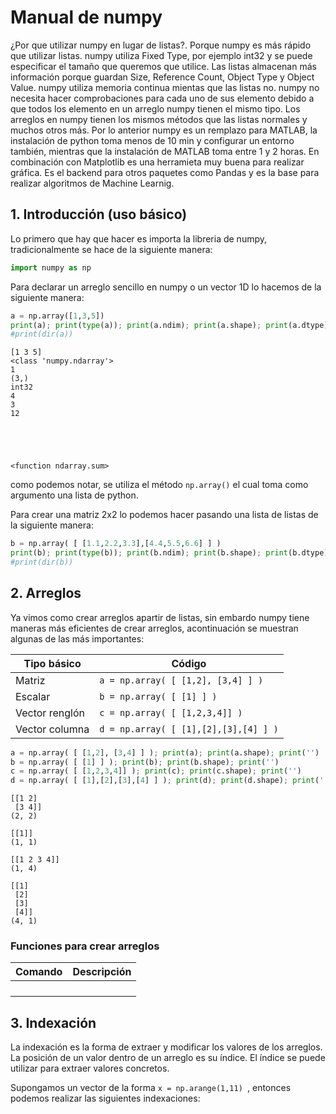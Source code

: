 # Manual de numpy

 ¿Por que utilizar numpy en lugar de listas?. Porque numpy es más rápido que utilizar listas. numpy utiliza Fixed Type, por ejemplo int32 y se puede especificar el tamaño que queremos que utilice. Las listas almacenan más información porque guardan Size, Reference Count, Object Type y Object Value. numpy utiliza memoria continua mientas que las listas no. numpy no necesita hacer comprobaciones para cada uno de sus elemento debido a que todos los elemento en un arreglo numpy tienen el mismo tipo. Los arreglos en numpy tienen los mismos métodos que las listas normales y muchos otros más.
Por lo anterior numpy es un remplazo para MATLAB, la instalación de python toma menos de 10 min y configurar un entorno también, mientras que la instalación de MATLAB toma entre 1 y 2 horas. En combinación con Matplotlib es una herramieta muy buena para realizar gráfica. Es el backend para otros paquetes como Pandas y es la base para realizar algoritmos de Machine Learnig.

## 1. Introducción (uso básico)

Lo primero que hay que hacer es importa la libreria de numpy, tradicionalmente se hace de la siguiente manera:


```python
import numpy as np
```

Para declarar un arreglo sencillo en numpy o un vector 1D lo hacemos de la siguiente manera:


```python
a = np.array([1,3,5])
print(a); print(type(a)); print(a.ndim); print(a.shape); print(a.dtype); print(a.itemsize); print(a.size); print(a.nbytes)
#print(dir(a))
```

    [1 3 5]
    <class 'numpy.ndarray'>
    1
    (3,)
    int32
    4
    3
    12
    




    <function ndarray.sum>



como podemos notar, se utiliza el método `np.array()` el cual toma como argumento una lista de python.

Para crear una matriz 2x2 lo podemos hacer pasando una lista de listas de la siguiente manera:


```python
b = np.array( [ [1.1,2.2,3.3],[4.4,5.5,6.6] ] )
print(b); print(type(b)); print(b.ndim); print(b.shape); print(b.dtype); print(a.itemsize); print(a.size); print(a.nbytes)
#print(dir(b))
```

## 2. Arreglos

Ya vimos como crear arreglos apartir de listas, sin embardo numpy tiene maneras más eficientes de crear arreglos, acontinuación se muestran algunas de las más importantes:

| Tipo básico | Código |
| --- | --- |
| Matriz | `a = np.array( [ [1,2], [3,4] ] )` |
| Escalar | `b = np.array( [ [1] ] )` |
| Vector renglón | `c = np.array( [ [1,2,3,4]] )` |
| Vector columna | `d = np.array( [ [1],[2],[3],[4] ] )` |



```python
a = np.array( [ [1,2], [3,4] ] ); print(a); print(a.shape); print('')
b = np.array( [ [1] ] ); print(b); print(b.shape); print('')
c = np.array( [ [1,2,3,4]] ); print(c); print(c.shape); print('')
d = np.array( [ [1],[2],[3],[4] ] ); print(d); print(d.shape); print('')
```

    [[1 2]
     [3 4]]
    (2, 2)
    
    [[1]]
    (1, 1)
    
    [[1 2 3 4]]
    (1, 4)
    
    [[1]
     [2]
     [3]
     [4]]
    (4, 1)
    
    

### Funciones para crear arreglos

| Comando | Descripción |
| --- | --- |
| |  |
| | |
| | |
| | |

## 3. Indexación

La indexación es la forma de extraer y modificar los valores de los arreglos. La posición de un valor dentro de un arreglo es su índice. El índice se puede utilizar para extraer valores concretos.

Supongamos un vector de la forma `x = np.arange(1,11) `, entonces podemos realizar las siguientes indexaciones:


```python

```
